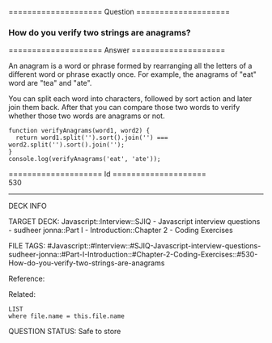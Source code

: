 ==================== Question ====================  

### How do you verify two strings are anagrams?  

==================== Answer ====================  

An anagram is a word or phrase formed by rearranging all the letters of a different word or phrase exactly once. For example, the anagrams of "eat" word are "tea" and "ate".

You can split each word into characters, followed by sort action and later join them back. After that you can compare those two words to verify whether those two words are anagrams or not.

<!-- codeblock-start -->
<pre><code class="hljs language-javascript"><span class="hljs-keyword">function</span> <span class="hljs-title function_">verifyAnagrams</span>(<span class="hljs-params">word1, word2</span>) {
  <span class="hljs-keyword">return</span> word1.<span class="hljs-title function_">split</span>(<span class="hljs-string">''</span>).<span class="hljs-title function_">sort</span>().<span class="hljs-title function_">join</span>(<span class="hljs-string">''</span>) === word2.<span class="hljs-title function_">split</span>(<span class="hljs-string">''</span>).<span class="hljs-title function_">sort</span>().<span class="hljs-title function_">join</span>(<span class="hljs-string">''</span>);
}
<span class="hljs-variable language_">console</span>.<span class="hljs-title function_">log</span>(<span class="hljs-title function_">verifyAnagrams</span>(<span class="hljs-string">'eat'</span>, <span class="hljs-string">'ate'</span>));
</code></pre>
<!-- codeblock-end -->

==================== Id ====================  
530

---

DECK INFO

TARGET DECK: Javascript::Interview::SJIQ - Javascript interview questions - sudheer jonna::Part I - Introduction::Chapter 2 - Coding Exercises

FILE TAGS: #Javascript::#Interview::#SJIQ-Javascript-interview-questions-sudheer-jonna::#Part-I-Introduction::#Chapter-2-Coding-Exercises::#530-How-do-you-verify-two-strings-are-anagrams

Reference:

Related:

```dataview
LIST
where file.name = this.file.name
```

QUESTION STATUS: Safe to store
